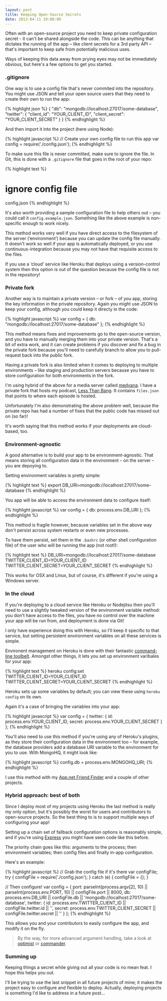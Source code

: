 ```yaml
---
layout: post
title: Keeping Open-Source Secrets
date: 2013-04-11 19:00:00
---
```


Often with an open-source project you need to keep private configuration secret - it can't be shared alongside the code. This can be anything that dictates the running of the app – like client secrets for a 3rd party API – that's important to keep safe from potentially malicious uses.

Ways of keeping this data away from prying eyes may not be immediately obvious, but here's a few options to get you started.

### .gitignore

One way is to use a config file that's never commited into the repository. You might use JSON and tell your open source users that they need to create their own to run the app:

{% highlight json %}
{
    "db": "mongodb://localhost:27017/some-database",
    "twitter": {
        "client_id": "YOUR_CLIENT_ID",
        "client_secret": "YOUR_CLIENT_SECRET"
    }
}
{% endhighlight %}

And then import it into the project (here using Node):

{% highlight javascript %}
// Create your own config file to run this app
var config = require('./config.json');
{% endhighlight %}

To make sure this file is never committed, make sure to ignore the file. In Git, this is done with a `.gitignore` file that goes in the root of your repo:

{% highlight text %}
# ignore config file
config.json
{% endhighlight %}

It's also worth providing a sample configuration file to help others out – you could call it `config.example.json`. Something like the above example is non-specific enough to work nicely.

This method works very well if you have direct access to the filesystem of the server (‘environment’) because you can update the config file manually. It doesn't work so well if your app is automatically deployed, or you use continuous-integration because you may not have that requisite access to the files.

If you use a ‘cloud’ service like Heroku that deploys using a version-control system then this option is out of the question because the config file is not in the repository!

### Private fork

Another way is to maintain a private version – or fork – of you app, storing the key information in the private repository. Again you might use JSON to keep your config, although you could keep it directy in the code:

{% highlight javascript %}
var config = {
    db: "mongodb://localhost:27017/some-database"
};
{% endhighlight %}

This method means fixes and improvements go to the open-source version, and you have to manually merging them into your private version. That's a bit of extra work, and it can create problems if you discover and fix a bug in the private fork because you'll need to carefully branch to allow you to pull-request back into the public fork.

Having a private fork is also limited when it comes to deploying to multiple environments – like staging and production servers because you have to store configuration for both environments in the fork.

I'm using hybrid of the above for a media server called [medyana](https://github.com/phuu/medyana). I have a private fork that hosts my podcast, [Less Than Bang](http://lessthanbang.com/). It contains `files.json` that points to where each episode is hosted.

Unfortunately I'm also demonstrating the above problem well, because the private repo has had a number of fixes that the public code has missed out on (so far)!

It's worth saying that this method works if your deployments are cloud-based, too.

### Environment-agnostic

A good alternative is to build your app to be environment-agnostic. That means storing all configuration data in the environment – on the server – you are depoying to.

Setting environment variables is pretty simple:

{% highlight text %}
export DB_URI=mongodb://localhost:27017/some-database
{% endhighlight %}

You app will be able to access the environment data to configure itself:

{% highlight javascript %}
var config = {
    db: process.env.DB_URI
};
{% endhighlight %}

This method is fragile however, because variables set in the above way don't persist across system restarts or even new processes.

To have them persist, set them in the `.bashrc` (or other shell configuration file) of the user who will be running the app (not root!):

{% highlight text %}
DB_URI=mongodb://localhost:27017/some-database
TWITTER_CLIENT_ID=YOUR_CLIENT_ID
TWITTER_CLIENT_SECRET=YOUR_CLIENT_SECRET
{% endhighlight %}

This works for OSX and Linux, but of course, it's different if you're using a Windows server.

### In the cloud

If you're deploying to a cloud service like Heroku or Nodejitsu then you'll need to use a slightly tweaked version of the environment variable method: you don't have access to the files, you have no control over the machine your app will be run from, and deployment is done via Git!

I only have experience doing this with Heroku, so I'll keep it specific to that service, but setting persistent environment variables on all these services is simple.

Environent management on Heroku is done with their fantastic [command-line toolbelt](https://toolbelt.heroku.com/). Amongst other things, it lets you set up environment varibales for your app:

{% highlight text %}
heroku config:set TWITTER_CLIENT_ID=YOUR_CLIENT_ID TWITTER_CLIENT_SECRET=YOUR_CLIENT_SECRET
{% endhighlight %}

Heroku sets up some variables by default; you can view these using `heroku config` on its own.

Again it's a case of bringing the variables into your app:

{% highlight javascript %}
var config = {
    twitter: {
        id: process.env.YOUR_CLIENT_ID,
        secret: process.env.YOUR_CLIENT_SECRET
    }
};
{% endhighlight %}

You'll also need to use this method if you're using any of Heroku's plugins, as they store their configuration data in the environment too – for example, the database providers add a database URI variable to the environment for you to use. With MongoHQ, it might look like:

{% highlight javascript %}
config.db = process.env.MONGOHQ_URI;
{% endhighlight %}

I use this method with my [App.net Friend Finder](https://github.com/phuu/adn-friends) and a couple of other projects.

### Hybrid approach: best of both

Since I deploy most of my projects using Heroku the last method is really my only option, but it's possibly the worst for users and contributors to open-source projects. So the best thing to is to support multiple ways of configuring your app!

Setting up a chain set of fallback configuration options is reasonably simple, and if you're using [Express](http://expressjs.com/) you might have seen code like this before.

The priority chain goes like this: arguments to the process; then environment variables; then config files and finally in-app configuration.

Here's an example:

{% highlight javascript %}
// Grab the config file if it's there
var configFile;
try {
    configFile = require('./config.json');
} catch (e) {
    configFile = {};
}

// Then configure!
var config = {
    port: parseInt(process.argv[2], 10) || parseInt(process.env.PORT, 10) || configFile.port || 8000,
    db: process.env.DB_URI || configFile.db || 'mongodb://localhost:27017/some-database',
    twitter: {
        id: process.env.TWITTER_CLIENT_ID || configFile.twitter.id || '',
        secret: process.env.TWITTER_CLIENT_SECRET || configFile.twitter.secret || ''
    }
};
{% endhighlight %}

This allows you and your contributors to easily configure the app, and modify it on the fly.

> By the way, for more advanced argument handling, take a look at [optimist](https://npmjs.org/package/optimist) or [commander](https://npmjs.org/package/commander).

### Summing up

Keeping things a secret while giving out all your code is no mean feat. I hope this helps you out.

I'll be trying to use the last snippet in all future projects of mine; it makes the project easy to configure and flexible to deploy. Actually, deploying projects is something I'd like to address in a future post...